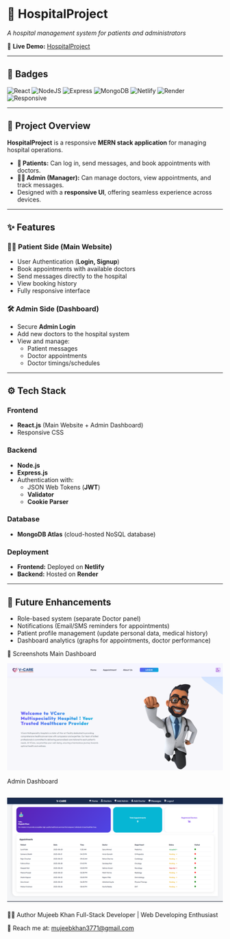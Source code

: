 # 🏥 HospitalProject  
*A hospital management system for patients and administrators*  

🔗 **Live Demo:** [HospitalProject](https://hospital-project-mmk.netlify.app)  

---

## 🔖 Badges
![React](https://img.shields.io/badge/Frontend-React-blue?logo=react)
![NodeJS](https://img.shields.io/badge/Backend-Node.js-green?logo=node.js)
![Express](https://img.shields.io/badge/Server-Express-lightgrey?logo=express)
![MongoDB](https://img.shields.io/badge/Database-MongoDB-green?logo=mongodb)
![Netlify](https://img.shields.io/badge/Deployed%20On-Netlify-blue?logo=netlify)
![Render](https://img.shields.io/badge/Backend%20Hosted%20On-Render-purple?logo=render)
![Responsive](https://img.shields.io/badge/UI-Fully%20Responsive-success)

---

## 📌 Project Overview
**HospitalProject** is a responsive **MERN stack application** for managing hospital operations.  

- **🎯 Patients:** Can log in, send messages, and book appointments with doctors.  
- **👨‍💼 Admin (Manager):** Can manage doctors, view appointments, and track messages.  
- Designed with a **responsive UI**, offering seamless experience across devices.  

---

## ✨ Features

### 👩‍⚕️ Patient Side (Main Website)
- User Authentication (**Login, Signup**)  
- Book appointments with available doctors  
- Send messages directly to the hospital  
- View booking history  
- Fully responsive interface  

### 🛠️ Admin Side (Dashboard)
- Secure **Admin Login**  
- Add new doctors to the hospital system  
- View and manage:
  - Patient messages  
  - Doctor appointments  
  - Doctor timings/schedules  

---

## ⚙️ Tech Stack

### Frontend
- **React.js** (Main Website + Admin Dashboard)  
- Responsive CSS  

### Backend
- **Node.js** 
-  **Express.js**  
- Authentication with:
  - JSON Web Tokens (**JWT**)  
  - **Validator**  
  - **Cookie Parser**  

### Database
- **MongoDB Atlas** (cloud-hosted NoSQL database)  

### Deployment
- **Frontend:** Deployed on **Netlify**  
- **Backend:** Hosted on **Render**  

---

## 🚀 Future Enhancements 
- Role-based system (separate Doctor panel)  
- Notifications (Email/SMS reminders for appointments)  
- Patient profile management (update personal data, medical history)  
- Dashboard analytics (graphs for appointments, doctor performance)

📸 Screenshots
Main Dashboard

![ Main Dashboard Screenshot](./screenshots/mainBoard.png)
 
Admin Dashboard

![Admin Dashboard Screenshot](./screenshots/adminBoard.png)
---

👨‍💻 Author
Mujeeb Khan
Full-Stack Developer | Web Developing Enthusiast

📧 Reach me at: mujeebkhan3771@gmail.com
